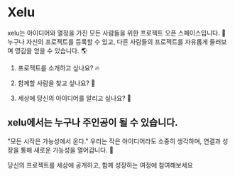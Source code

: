 # Xelu

xelu는 아이디어와 열정을 가진 모든 사람들을 위한 프로젝트 오픈 스페이스입니다. 🚀
누구나 자신의 프로젝트를 등록할 수 있고, 다른 사람들의 프로젝트를 자유롭게 둘러보며 영감을 얻을 수 있습니다. 🌎

1. 프로젝트를 소개하고 싶나요? 🔥

2. 함께할 사람을 찾고 싶나요? 🤝

3. 세상에 당신의 아이디어를 알리고 싶나요? 🌟

## xelu에서는 누구나 주인공이 될 수 있습니다.

"모든 시작은 가능성에서 온다."
우리는 작은 아이디어라도 소중히 생각하며, 연결과 성장을 통해 새로운 가능성을 열어갑니다. 🌱

당신의 프로젝트를 세상에 공개하고, 함께 성장하는 여정에 참여해보세요 
